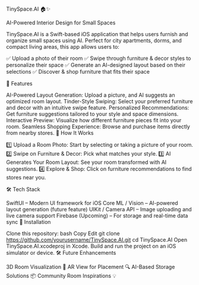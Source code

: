 TinySpace.AI 🏠✨

AI-Powered Interior Design for Small Spaces

TinySpace.AI is a Swift-based iOS application that helps users furnish and organize small spaces using AI. Perfect for city apartments, dorms, and compact living areas, this app allows users to:

✅ Upload a photo of their room
✅ Swipe through furniture & decor styles to personalize their space
✅ Generate an AI-designed layout based on their selections
✅ Discover & shop furniture that fits their space

🚀 Features

AI-Powered Layout Generation: Upload a picture, and AI suggests an optimized room layout.
Tinder-Style Swiping: Select your preferred furniture and decor with an intuitive swipe feature.
Personalized Recommendations: Get furniture suggestions tailored to your style and space dimensions.
Interactive Preview: Visualize how different furniture pieces fit into your room.
Seamless Shopping Experience: Browse and purchase items directly from nearby stores.
📸 How It Works

1️⃣ Upload a Room Photo: Start by selecting or taking a picture of your room.
2️⃣ Swipe on Furniture & Decor: Pick what matches your style.
3️⃣ AI Generates Your Room Layout: See your room transformed with AI suggestions.
4️⃣ Explore & Shop: Click on furniture recommendations to find stores near you.

🛠️ Tech Stack

SwiftUI – Modern UI framework for iOS
Core ML / Vision – AI-powered layout generation (future feature)
UIKit / Camera API – Image uploading and live camera support
Firebase (Upcoming) – For storage and real-time data sync
📌 Installation

Clone this repository:
bash
Copy
Edit
git clone https://github.com/yourusername/TinySpace.AI.git
cd TinySpace.AI
Open TinySpace.AI.xcodeproj in Xcode.
Build and run the project on an iOS simulator or device.
🛠️ Future Enhancements

3D Room Visualization 🏡
AR View for Placement 🔍
AI-Based Storage Solutions 📦
Community Room Inspirations 💡
